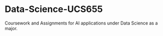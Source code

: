 # Data-Science-UCS655
Coursework and Assignments for AI applications under Data Science as a major.
